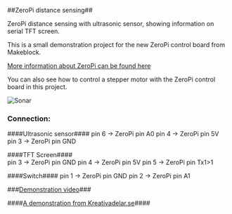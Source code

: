 ##ZeroPi distance sensing##

ZeroPi distance sensing with ultrasonic sensor,
showing information on serial TFT screen.

This is a small demonstration project for the new ZeroPi control board from Makeblock.

[More information about ZeroPi can be found here](https://www.kickstarter.com/projects/1204283/zeropi-arduino-and-raspberry-pi-compatible-develop/description)

You can also see how to control a stepper motor with the ZeroPi control board in this project.
 
![Sonar](/Images/20160216_213551.jpg)

### Connection: ###

####Ultrasonic sensor#### 
pin 6 -> ZeroPi pin A0
pin 4 -> ZeroPi pin 5V
pin 3 -> ZeroPi pin GND

####TFT Screen####       
pin 3 -> ZeroPi pin GND 
pin 4 -> ZeroPi pin 5V 
pin 5 -> ZeroPi pin Tx1>1 

####Switch####
pin 1 -> ZeroPi pin GND 
pin 2 -> ZeroPi pin A1 

###[Demonstration video](https://youtu.be/EP57uoHRSts)###

####[A demonstration from Kreativadelar.se](http://www.kreativadelar.se)####
